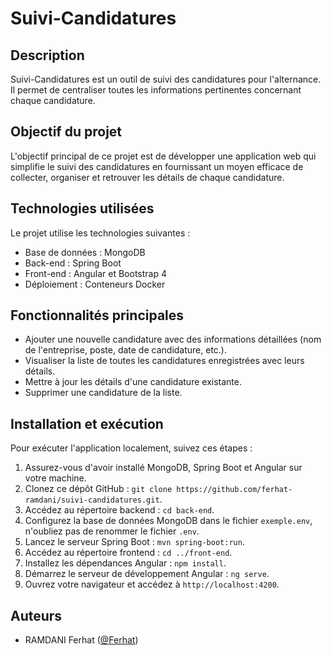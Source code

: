 # Suivi-Candidatures

## Description
Suivi-Candidatures est un outil de suivi des candidatures pour l'alternance. Il permet de centraliser toutes les informations pertinentes concernant chaque candidature.

## Objectif du projet
L'objectif principal de ce projet est de développer une application web qui simplifie le suivi des candidatures en fournissant un moyen efficace de collecter, organiser et retrouver les détails de chaque candidature.

## Technologies utilisées
Le projet utilise les technologies suivantes :

- Base de données : MongoDB
- Back-end : Spring Boot
- Front-end : Angular et Bootstrap 4
- Déploiement : Conteneurs Docker

## Fonctionnalités principales
- Ajouter une nouvelle candidature avec des informations détaillées (nom de l'entreprise, poste, date de candidature, etc.).
- Visualiser la liste de toutes les candidatures enregistrées avec leurs détails.
- Mettre à jour les détails d'une candidature existante.
- Supprimer une candidature de la liste.

## Installation et exécution
Pour exécuter l'application localement, suivez ces étapes :

1. Assurez-vous d'avoir installé MongoDB, Spring Boot et Angular sur votre machine.
2. Clonez ce dépôt GitHub : `git clone https://github.com/ferhat-ramdani/suivi-candidatures.git`.
3. Accédez au répertoire backend : `cd back-end`.
4. Configurez la base de données MongoDB dans le fichier `exemple.env`, n'oubliez pas de renommer le fichier `.env`.
5. Lancez le serveur Spring Boot : `mvn spring-boot:run`.
6. Accédez au répertoire frontend : `cd ../front-end`.
7. Installez les dépendances Angular : `npm install`.
8. Démarrez le serveur de développement Angular : `ng serve`.
9. Ouvrez votre navigateur et accédez à `http://localhost:4200`.


## Auteurs

- RAMDANI Ferhat ([@Ferhat](https://github.com/ferhat-ramdani))
